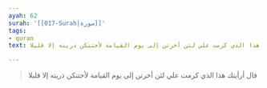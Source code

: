 ```yaml
---
ayah: 62
surah: '[[017-Surah|سورة]]'
tags:
- quran
text: قال أرأيتك هذا الذي كرمت علي لئن أخرتن إلى يوم القيامة لأحتنكن ذريته إلا قليلا

---
```

> قال أرأيتك هذا الذي كرمت علي لئن أخرتن إلى يوم القيامة لأحتنكن ذريته إلا قليلا
